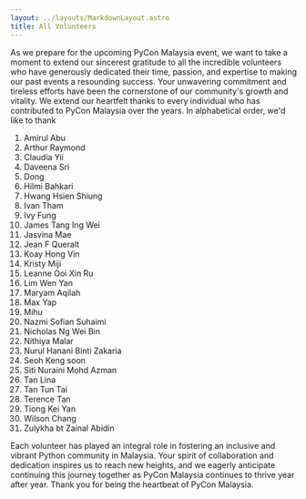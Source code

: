 ```yaml
---
layout: ../layouts/MarkdownLayout.astro
title: All Volunteers
---
```


As we prepare for the upcoming PyCon Malaysia event, we want to take a moment to
extend our sincerest gratitude to all the incredible volunteers who have 
generously dedicated their time, passion, and expertise to making our past 
events a resounding success. 
Your unwavering commitment and tireless efforts have been the cornerstone of our
community's growth and vitality. 
We extend our heartfelt thanks to every individual who has contributed to PyCon 
Malaysia over the years. 
In alphabetical order, we'd like to thank

1. Amirul Abu
2. Arthur Raymond
3. Claudia Yii
4. Daveena Sri
5. Dong
6. Hilmi Bahkari
7. Hwang Hsien Shiung
8. Ivan Tham
9. Ivy Fung
10. James Tang Ing Wei
11. Jasvina Mae
12. Jean F Queralt
13. Koay Hong Vin
14. Kristy Miji
15. Leanne Ooi Xin Ru
16. Lim Wen Yan
17. Maryam Aqilah
18. Max Yap
19. Mihu
20. Nazmi Sofian Suhaimi
21. Nicholas Ng Wei Bin 
22. Nithiya Malar
23. Nurul Hanani Binti Zakaria
24. Seoh Keng soon
25. Siti Nuraini Mohd Azman
26. Tan Lina
27. Tan Tun Tai
28. Terence Tan
29. Tiong Kei Yan
30. Wilson Chang
31. Zulykha bt Zainal Abidin

Each volunteer has played an integral role in fostering an inclusive and vibrant
Python community in Malaysia. 
Your spirit of collaboration and dedication inspires us to reach new heights, 
and we eagerly anticipate continuing this  journey together as PyCon Malaysia 
continues to thrive year after year. 
Thank you for being the heartbeat of PyCon Malaysia.